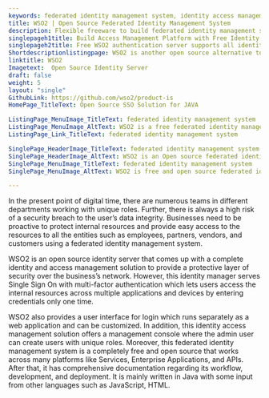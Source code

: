 ```yaml
---
keywords: federated identity management system, identity access management solution, identity manager, access management platform, authentication server
title: WSO2 | Open Source Federated Identity Management System
description: Flexible freeware to build federated identity management system for the business to federate identities based on open standards such as OIDC and WS-Federation.
singlepageh1title: Build Access Management Platform with Free Identity Server
singlepageh2title: Free WSO2 authentication server ​supports all identity standards to provide authentication and expose APIs to integrate with user databases to manage identities.
Shortdescriptionlistingpage: WSO2 is another open source alternative to provide customer identity and access management system. It acts as a protective layer of security over the business’s network by using web services security technologies.
linktitle: WSO2
Imagetext:  Open Source Identity Server
draft: false
weight: 5
layout: "single"
GithubLink: https://github.com/wso2/product-is
HomePage_TitleText: Open Source SSO Solution for JAVA

ListingPage_MenuImage_TitleText: federated identity management system
ListingPage_MenuImage_AltText: WSO2 is a free federated identity management system
ListingPage_Link_TitleText: federated identity management system

SinglePage_HeaderImage_TitleText: federated identity management system
SinglePage_HeaderImage_AltText: WSO2 is an Open source federated identity management system
SinglePage_MenuImage_TitleText: federated identity management system
SinglePage_MenuImage_AltText: WSO2 is free and open source federated identity management system

---
```


In the present point of digital time, there are numerous teams in different departments working with unique roles. Further, there is always a high risk of a security breach to the user’s data integrity. Businesses need to be proactive to protect internal resources and provide easy access to the resources to all the entities such as employees, partners, vendors, and customers using a federated identity management system.

WSO2 is an open source identity server that comes up with a complete identity and access management solution to provide a protective layer of security over the business’s network. However, this identity manager serves Single Sign On with multi-factor authentication which lets users access the internal resources across multiple applications and devices by entering credentials only one time.

WSO2 also provides a user interface for login which runs separately as a web application and can be customized. In addition, this identity access management solution offers a management console where the admin user can create users with unique roles. Moreover, this federated identity management system is a completely free and open source that works across many platforms like Services, Enterprise Applications, and APIs. After that, it has comprehensive documentation regarding its workflow, development, and deployment. It is mainly written in Java with some input from other languages such as JavaScript, HTML.
